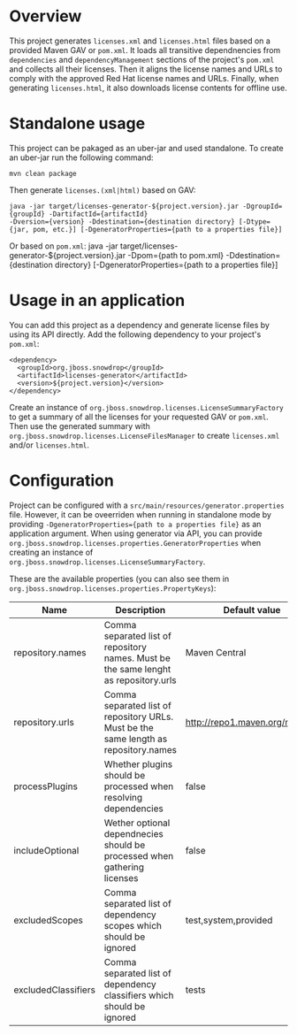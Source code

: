 # Overview
This project generates `licenses.xml` and `licenses.html` files based on a provided Maven GAV or `pom.xml`. It loads all transitive dependnencies from `dependencies` and `dependencyManagement` sections of the project's `pom.xml` and collects all their licenses. Then it aligns the license names and URLs to comply with the approved Red Hat license names and URLs. Finally, when generating `licenses.html`, it also downloads license contents for offline use.

# Standalone usage
This project can be pakaged as an uber-jar and used standalone. To create an uber-jar run the following command:
```
mvn clean package
```

Then generate `licenses.(xml|html)` based on GAV:
```
java -jar target/licenses-generator-${project.version}.jar -DgroupId={groupId} -DartifactId={artifactId}
-Dversion={version} -Ddestination={destination directory} [-Dtype={jar, pom, etc.}] [-DgeneratorProperties={path to a properties file}]
```

Or based on `pom.xml`:
java -jar target/licenses-generator-${project.version}.jar -Dpom={path to pom.xml} -Ddestination={destination directory} [-DgeneratorProperties={path to a properties file}]

# Usage in an application
You can add this project as a dependency and generate license files by using its API directly. Add the following dependency to your project's `pom.xml`:
```
<dependency>
  <groupId>org.jboss.snowdrop</groupId>
  <artifactId>licenses-generator</artifactId>
  <version>${project.version}</version>
</dependency>
```

Create an instance of `org.jboss.snowdrop.licenses.LicenseSummaryFactory` to get a summary of all the licenses for your requested GAV or `pom.xml`. Then use the generated summary with `org.jboss.snowdrop.licenses.LicenseFilesManager` to create `licenses.xml` and/or `licenses.html`.

# Configuration
Project can be configured with a `src/main/resources/generator.properties` file. However, it can be oveerriden when running in standalone mode by providing `-DgeneratorProperties={path to a properties file}` as an application argument. When using generator via API, you can provide `org.jboss.snowdrop.licenses.properties.GeneratorProperties` when creating an instance of `org.jboss.snowdrop.licenses.LicenseSummaryFactory`.

These are the available properties (you can also see them in `org.jboss.snowdrop.licenses.properties.PropertyKeys`):

Name|Description|Default value
---|---|---
repository.names | Comma separated list of repository names. Must be the same lenght as repository.urls | Maven Central
repository.urls | Comma separated list of repository URLs. Must be the same length as repository.names | http://repo1.maven.org/maven2
processPlugins | Whether plugins should be processed when resolving dependencies | false
includeOptional | Wether optional dependnecies should be processed when gathering licenses | false
excludedScopes | Comma separated list of dependency scopes which should be ignored | test,system,provided
excludedClassifiers | Comma separated list of dependency classifiers which should be ignored | tests

